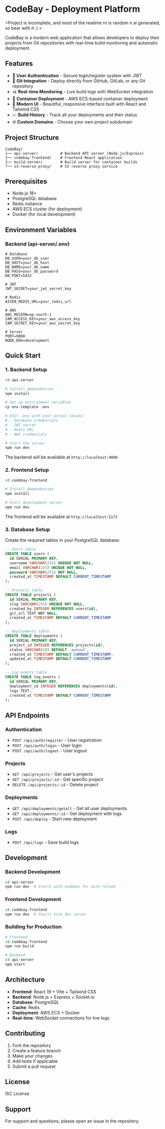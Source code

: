 # CodeBay - Deployment Platform

<Project is incomplete, and most of the readme rn is random n ai generated, so bear with it :) >

CodeBay is a modern web application that allows developers to deploy their projects from Git repositories with real-time build monitoring and automatic deployment.

## Features

- 🔐 **User Authentication** - Secure login/register system with JWT
- 🚀 **Git Integration** - Deploy directly from GitHub, GitLab, or any Git repository
- 📊 **Real-time Monitoring** - Live build logs with WebSocket integration
- 🐳 **Container Deployment** - AWS ECS-based container deployment
- 📱 **Modern UI** - Beautiful, responsive interface built with React and Tailwind CSS
- 📈 **Build History** - Track all your deployments and their status
- 🌐 **Custom Domains** - Choose your own project subdomain

## Project Structure

```
CodeBay/
├── api-server/          # Backend API server (Node.js/Express)
├── codebay-frontend/    # Frontend React application
├── build-server/        # Build server for container builds
└── s3-reverse-proxy/    # S3 reverse proxy service
```

## Prerequisites

- Node.js 18+ 
- PostgreSQL database
- Redis instance
- AWS ECS cluster (for deployment)
- Docker (for local development)

## Environment Variables

### Backend (api-server/.env)
```env
# Database
DB_USER=your_db_user
DB_HOST=your_db_host
DB_NAME=your_db_name
DB_PASS=your_db_password
DB_PORT=5432

# JWT
JWT_SECRET=your_jwt_secret_key

# Redis
AIVEN_REDIS_URL=your_redis_url

# AWS
AWS_REGION=ap-south-1
IAM_ACCESS_KEY=your_aws_access_key
IAM_SECRET_KEY=your_aws_secret_key

# Server
PORT=9000
NODE_ENV=development
```

## Quick Start

### 1. Backend Setup

```bash
cd api-server

# Install dependencies
npm install

# Set up environment variables
cp env.template .env

# Edit .env with your actual values:
# - Database credentials
# - JWT secret
# - Redis URL
# - AWS credentials

# Start the server
npm run dev
```

The backend will be available at `http://localhost:9000`

### 2. Frontend Setup

```bash
cd codebay-frontend

# Install dependencies
npm install

# Start development server
npm run dev
```

The frontend will be available at `http://localhost:5173`

### 3. Database Setup

Create the required tables in your PostgreSQL database:

```sql
-- Users table
CREATE TABLE users (
  id SERIAL PRIMARY KEY,
  username VARCHAR(255) UNIQUE NOT NULL,
  email VARCHAR(255) UNIQUE NOT NULL,
  password VARCHAR(255) NOT NULL,
  created_at TIMESTAMP DEFAULT CURRENT_TIMESTAMP
);

-- Projects table
CREATE TABLE projects (
  id SERIAL PRIMARY KEY,
  slug VARCHAR(255) UNIQUE NOT NULL,
  created_by INTEGER REFERENCES users(id),
  git_url TEXT NOT NULL,
  created_at TIMESTAMP DEFAULT CURRENT_TIMESTAMP
);

-- Deployments table
CREATE TABLE deployments (
  id SERIAL PRIMARY KEY,
  project_id INTEGER REFERENCES projects(id),
  status VARCHAR(50) DEFAULT 'queued',
  created_at TIMESTAMP DEFAULT CURRENT_TIMESTAMP,
  updated_at TIMESTAMP DEFAULT CURRENT_TIMESTAMP
);

-- Log events table
CREATE TABLE log_events (
  id SERIAL PRIMARY KEY,
  deployment_id INTEGER REFERENCES deployments(id),
  logs TEXT,
  created_at TIMESTAMP DEFAULT CURRENT_TIMESTAMP
);
```

## API Endpoints

### Authentication
- `POST /api/auth/register` - User registration
- `POST /api/auth/login` - User login
- `POST /api/auth/logout` - User logout

### Projects
- `GET /api/projects` - Get user's projects
- `GET /api/projects/:id` - Get specific project
- `DELETE /api/projects/:id` - Delete project

### Deployments
- `GET /api/deployments/getall` - Get all user deployments
- `GET /api/deployments/:id` - Get deployment with logs
- `POST /api/deploy` - Start new deployment

### Logs
- `POST /api/logs` - Save build logs

## Development

### Backend Development
```bash
cd api-server
npm run dev  # Starts with nodemon for auto-reload
```

### Frontend Development
```bash
cd codebay-frontend
npm run dev  # Starts Vite dev server
```

### Building for Production
```bash
# Frontend
cd codebay-frontend
npm run build

# Backend
cd api-server
npm start
```

## Architecture

- **Frontend**: React 19 + Vite + Tailwind CSS
- **Backend**: Node.js + Express + Socket.io
- **Database**: PostgreSQL
- **Cache**: Redis
- **Deployment**: AWS ECS + Docker
- **Real-time**: WebSocket connections for live logs

## Contributing

1. Fork the repository
2. Create a feature branch
3. Make your changes
4. Add tests if applicable
5. Submit a pull request

## License

ISC License

## Support

For support and questions, please open an issue in the repository.

